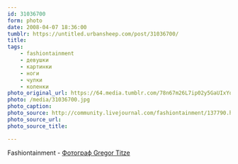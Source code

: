 ```yaml
---
id: 31036700
form: photo
date: 2008-04-07 18:36:00
tumblr: https://untitled.urbansheep.com/post/31036700/
title:
tags:
    - fashiontainment
    - девушки
    - картинки
    - ноги
    - чулки
    - коленки
photo_original_url: https://64.media.tumblr.com/78n67m26L7ip02y5GaUIxYqw_1280.jpg
photo: /media/31036700.jpg
photo_caption: 
photo_source: http://community.livejournal.com/fashiontainment/137790.html
photo_source_url:
photo_source_title:

---
```


<p>Fashiontainment - <a href="http://community.livejournal.com/fashiontainment/137790.html">Фотограф Gregor Titze</a></p>

